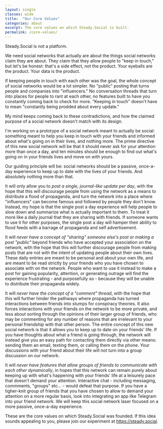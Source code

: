 ```yaml
---
layout: single
classes: wide
title:  "Our Core Values"
categories: about
excerpt: The core values on which Steady.Social is built.
permalink: /core-values/
---
```


Steady.Social is not a platform.

We need social networks that actually are about the things social networks claim they are about.  They claim that they allow people to "keep in touch," but let's be honest: that's a side effect, not the product.  Your eyeballs are the product.  Your data is the product.

If keeping people in touch with each other was the goal, the whole concept of social networks would be a lot simpler.  No "public" posting that turns people and companies into "influencers."  No conversation threads that turn into places for people to rant at each other, no features built to have you constantly coming back to check for more.  "Keeping in touch" doesn't have to mean "constantly being prodded about every update."

My mind keeps coming back to these contradictions, and how the claimed purpose of a social network doesn't match with its design.

I'm working on a prototype of a social network meant to actually be social: something meant to help you keep in touch with your friends and informed about what's going on in their lives, and nothing more.  The prime directive of this new social network will be that it should never ask for your attention more than once a day, and ten minutes should be enough to find out what's going on in your friends lives and move on with yours.

Our guiding principle will be: social networks should be a passive, once-a-day experience to keep up to date with the lives of your friends.  And absolutely nothing more than that.

It will only allow you to *post a single, journal-like update per day*, with the hope that this will discourage people from using the network as a means to distribute a flood of propaganda, and turn the network into a place where "influencers" can become famous and followed by people they don't know.  Instead, my hope is that the single post a day experience will help people to slow down and summarize what is actually important to them.  To treat it more like a daily journal that they are sharing with friends.  If someone wants to use it for other purposes, the single post a day will hamper their ability to flood feeds with a barrage of propaganda and self advertisement.

It will *never have a concept of "sharing" someone else's post or making a post "public"* beyond friends who have accepted your association on the network, with the hope that this will further discourage people from making posts that are not with the intent of updating people about their own lives.  These daily entries are meant to be personal and about your own life, and are meant to be read strictly by your friends who you have chosen to associate with on the network.  People who want to use it instead to make a post for gaining popularity, attention, or generating outrage will find the experience frustrating - and purposefully so - because they will be unable to distribute their propaganda widely.

It will *never have the concept of a "comment" thread*, with the hope that this will further hinder the pathways where propaganda has turned interactions between friends into stumps for conspiracy theories.  It also forces interactions with your friends on the network to be more private, and less about sorting through the opinions of their larger group of friends, who may be commenting for any number of reasons that are irrelevant to your personal friendship with that other person.  The entire concept of this new social network is that it allows you to keep up to date on your friends' life.  If you have thoughts about what a friend is going through, the network will instead give you an easy path for contacting them directly via other means: sending them an email, texting them, or calling them on the phone.  Your discussions with your friend about their life will not turn into a group discussion on our network.  

It will *never have features that allow groups of friends to communicate with each other dynamically*, in hopes that this network can remain purely about keeping up with what's happening with your friends' life at a leisurely pace that doesn't demand your attention.  Interactive chat - including messaging, commments, "groups" etc... - would defeat that purpose.  If you have a tigher-knit group of friends that you have chosen to allow to demand your attention on a more regular basis, look into integrating an app like Telegram into your friend network.  We will keep this social network laser focused on a more passive, once-a-day experience.

These are the core values on which Steady.Social was founded. If this idea sounds appealing to you, please join our experiment at https://steady.social.